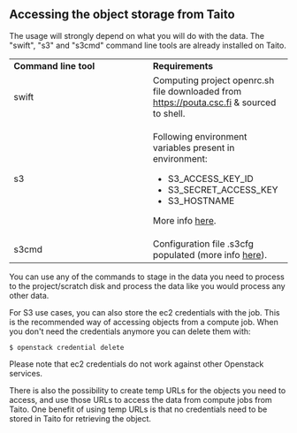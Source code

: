 ## Accessing the object storage from Taito
  
The usage will strongly depend on what  you will do with the data. The
"swift", "s3" and "s3cmd" command  line tools are already installed on
Taito.

<table> <colgroup> <col style="width:  50%" /> <col style="width: 50%"
/>  </colgroup>  <tbody>  <tr  class="odd">  <td><strong>Command  line
tool</strong></td>  <td><strong>Requirements</strong></td>  </tr>  <tr
class="even">  <td>swift</td>  <td>Computing  project  openrc.sh  file
downloaded                           from                           <a
href="https://pouta.csc.fi">https://pouta.csc.fi</a> &amp;  sourced to
shell.</td>  </tr>   <tr  class="odd">   <td>s3</td>  <td><p>Following
environment    variables    present     in    environment:</p>    <ul>
<li>S3_ACCESS_KEY_ID</li>                <li>S3_SECRET_ACCESS_KEY</li>
<li>S3_HOSTNAME</li>        </ul>        <p>More        info        <a
href="using-object-storage.md#s3-client">here</a>.</p></td>
</tr> <tr  class="even"> <td>s3cmd</td> <td>Configuration  file .s3cfg
populated                 (more                info                 <a
href="using-object-storage.md">here</a>).</td>
</tr> </tbody> </table>

  
You can  use any  of the  commands to stage  in the  data you  need to
process  to the  project/scratch disk  and process  the data  like you
would process
any other data.  
  
For S3 use cases, you can also store the ec2 credentials with the job.
This is the  recommended way of accessing objects from  a compute job.
When you don't need the credentials anymore you can delete them with:

    $ openstack credential delete

Please note that ec2 credentials do not work against other Openstack
services.  
  
There is also the possibility to  create temp URLs for the objects you
need to  access, and use  those URLs to  access the data  from compute
jobs from Taito. One benefit of using temp URLs is that no credentials
need to be stored in Taito for retrieving the object.  
 
